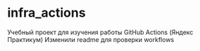 # infra_actions
Учебный проект для изучения работы GitHub Actions (Яндекс Практикум)
Изменили readme для проверки workflows